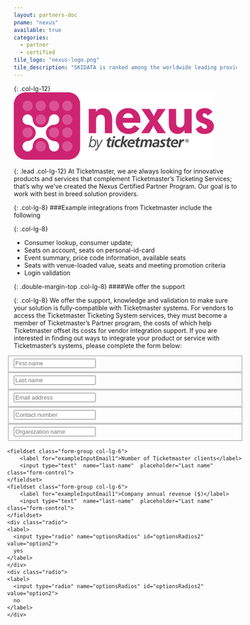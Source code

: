 ```yaml
---
layout: partners-doc
pname: "nexus"
available: true
categories: 
  - partner
  - certified
tile_logo: "nexus-logo.png"
tile_description: "SKIDATA is ranked among the worldwide leading providers of access solutions and visitor management. With a focus on supporting operators of stadiums and arenas, SKIDATA works with clients during the entire workflow of…"
---
```


{: .col-lg-12}
![gras](/assets/img/partners/logos/nexus-logo@2x.png)


{: .lead .col-lg-12}
At Ticketmaster, we are always looking for innovative products and services that complement Ticketmaster’s Ticketing Services; that’s why we’ve created the Nexus Certified Partner Program.  Our goal is to work with best in breed solution providers.  


{: .col-lg-8}
###Example integrations from Ticketmaster include the following


{: .col-lg-8}     
* Consumer lookup, consumer update;
* Seats on account, seats on personal-id-card
* Event summary, price code information, available seats
* Seats with venue-loaded value, seats and meeting promotion criteria
* Login validation


{: .double-margin-top .col-lg-8}
####We offer the support


{: .col-lg-8}
We offer the support, knowledge and validation to make sure your solution is fully-compatible with Ticketmaster systems.  For vendors to access the Ticketmaster Ticketing System services, they must become a member of Ticketmaster’s Partner program, the costs of which help Ticketmaster offset its costs for vendor integration support.  If you are interested in finding out ways to integrate your product or service with Ticketmaster’s systems, please complete the form below: 


<form class="col-lg-8" style="margin:0 -15px;">
    <fieldset class="form-group col-lg-6">
        <input type="text"  name="first-name" placeholder="First name" class="form-control">
    </fieldset>
    <fieldset class="form-group col-lg-6">
        <input type="text"  name="last-name"  placeholder="Last name" class="form-control">
    </fieldset>
    <fieldset class="form-group col-lg-6">
        <input type="email" name="email" placeholder="Email address" class="form-control">
    </fieldset>
    <fieldset class="form-group col-lg-6">
        <input type="text"  name="contact-number" placeholder="Contact number" class="form-control">
    </fieldset>
    <fieldset class="form-group  col-lg-12">
        <input type="text"  name="organization-name" placeholder="Organization name" class="form-control">
    </fieldset>
    
    <fieldset class="form-group col-lg-6">
        <label for="exampleInputEmail1">Number of Ticketmaster clients</label>
        <input type="text"  name="last-name"  placeholder="Last name" class="form-control">
    </fieldset>
    <fieldset class="form-group col-lg-6">
        <label for="exampleInputEmail1">Company annual revenue ($)</label>
        <input type="text"  name="last-name"  placeholder="Last name" class="form-control">
    </fieldset>
    <div class="radio">
    <label>
      <input type="radio" name="optionsRadios" id="optionsRadios2" value="option2">
      yes
    </label>
    </div>
    <div class="radio">
    <label>
      <input type="radio" name="optionsRadios" id="optionsRadios2" value="option2">
      no
    </label>
    </div>
</form>